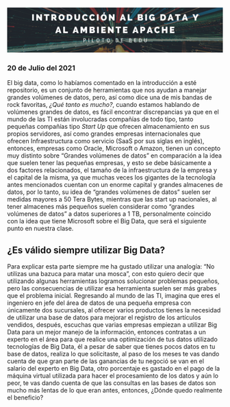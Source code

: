 <p align="center">
  <img src="portada.png" />
</p>

### 20 de Julio del 2021 
El big data, como lo habíamos comentado en la introducción a esté repositorio, es un conjunto de herramientas que nos ayudan a manejar grandes volúmenes de datos, pero, así como dice una de mis bandas de rock favoritas, *¿Qué tanto es mucho?*, cuando estamos hablando de volúmenes grandes de datos, es fácil encontrar discrepancias ya que en el mundo de las TI están involucradas compañías de todo tipo, tanto pequeñas compañías tipo *Start Up* que ofrecen almacenamiento en sus propios servidores, así como grandes empresas internacionales que ofrecen Infraestructura como servicio (SaaS por sus siglas en inglés), entonces, empresas como Oracle, Microsoft o Amazon, tienen un concepto muy distinto sobre “Grandes volúmenes de datos” en comparación a la idea que suelen tener las pequeñas empresas, y esto se debe básicamente a dos factores relacionados, el tamaño de la infraestructura de la empresa y el capital de la misma, ya que muchas veces los gigantes de la tecnología antes mencionados cuentan con un enorme capital y grandes almacenes de datos, por lo tanto, su idea de “grandes volúmenes de datos” suelen ser medidas mayores a 50 Tera Bytes, mientras que las start up nacionales, al tener almacenes más pequeños suelen considerar como “grandes volúmenes de datos” a datos superiores a 1 TB, personalmente coincido con la idea que tiene Microsoft sobre el Big Data, que será el siguiente punto en nuestra clase.
## ¿Es válido siempre utilizar Big Data?
Para explicar esta parte siempre me ha gustado utilizar una analogía: “No utilizas una bazuca para matar una mosca”, con esto quiero decir que utilizando algunas herramientas logramos solucionar problemas pequeños, pero las consecuencias de utilizar esa herramienta suelen ser más grabes que el problema inicial. Regresando al mundo de las TI, imagina que eres el ingeniero en jefe del área de datos de una pequeña empresa con únicamente dos sucursales, al ofrecer varios productos tienes la necesidad de utilizar una base de datos para mejorar el registro de los artículos vendidos, después, escuchas que varias empresas empiezan a utilizar Big Data para un mejor manejo de la información, entonces contratas a un experto en el área para que realice una optimización de tus datos utilizado tecnologías de Big Data, él a pesar de saber que tienes pocos datos en tu base de datos, realiza lo que solicitaste, al paso de los meses te vas dando cuenta de que gran parte de las ganancias de tu negoció se van en el salario del experto en Big Data, otro porcentaje es gastado en el pago de la máquina virtual utilizada para hacer el procesamiento de los datos y aún lo peor, te vas dando cuenta de que las consultas en las bases de datos son mucho más lentas de lo que eran antes, entonces, ¿Dónde quedo realmente el beneficio?
